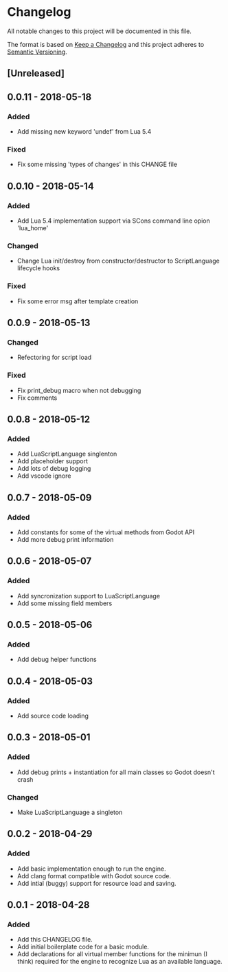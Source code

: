 # Changelog

All notable changes to this project will be documented in this file.

The format is based on [Keep a Changelog](http://keepachangelog.com/en/1.0.0/)
and this project adheres to [Semantic Versioning](http://semver.org/spec/v2.0.0.html).

## [Unreleased]

## 0.0.11 - 2018-05-18

### Added

* Add missing new keyword 'undef' from Lua 5.4

### Fixed

* Fix some missing 'types of changes' in this CHANGE file

## 0.0.10 - 2018-05-14

### Added

* Add Lua 5.4 implementation support via SCons command line opion 'lua_home'

### Changed

* Change Lua init/destroy from constructor/destructor to ScriptLanguage lifecycle hooks

### Fixed

* Fix some error msg after template creation

## 0.0.9 - 2018-05-13

### Changed

* Refectoring for script load

### Fixed

* Fix print_debug macro when not debugging
* Fix comments

## 0.0.8 - 2018-05-12

### Added

* Add LuaScriptLanguage singlenton
* Add placeholder support
* Add lots of debug logging
* Add vscode ignore

## 0.0.7 - 2018-05-09

### Added

* Add constants for some of the virtual methods from Godot API
* Add more debug print information

## 0.0.6 - 2018-05-07

### Added

* Add syncronization support to LuaScriptLanguage
* Add some missing field members

## 0.0.5 - 2018-05-06

### Added

* Add debug helper functions

## 0.0.4 - 2018-05-03

### Added

* Add source code loading

## 0.0.3 - 2018-05-01

### Added

* Add debug prints + instantiation for all main classes so Godot doesn't crash

### Changed

* Make LuaScriptLanguage a singleton

## 0.0.2 - 2018-04-29

### Added

* Add basic implementation enough to run the engine.
* Add clang format compatible with Godot source code.
* Add intial (buggy) support for resource load and saving.

## 0.0.1 - 2018-04-28

### Added

* Add this CHANGELOG file.
* Add initial boilerplate code for a basic module.
* Add declarations for all virtual member functions for the minimun (I think)
  required for the engine to recognize Lua as an available language.
